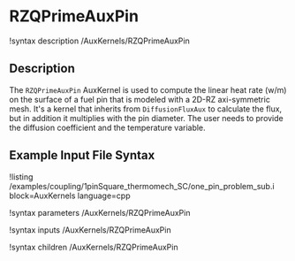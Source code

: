 # RZQPrimeAuxPin

!syntax description /AuxKernels/RZQPrimeAuxPin

## Description

<!-- -->

The `RZQPrimeAuxPin` AuxKernel is used to compute the linear heat rate (w/m) on the surface of a fuel pin that is modeled with a 2D-RZ axi-symmetric mesh.
It's a kernel that inherits from `DiffusionFluxAux` to calculate the flux, but in addition it multiplies with the pin diameter. The user needs to provide the
diffusion coefficient and the temperature variable.

## Example Input File Syntax

!listing /examples/coupling/1pinSquare_thermomech_SC/one_pin_problem_sub.i block=AuxKernels language=cpp

!syntax parameters /AuxKernels/RZQPrimeAuxPin

!syntax inputs /AuxKernels/RZQPrimeAuxPin

!syntax children /AuxKernels/RZQPrimeAuxPin

